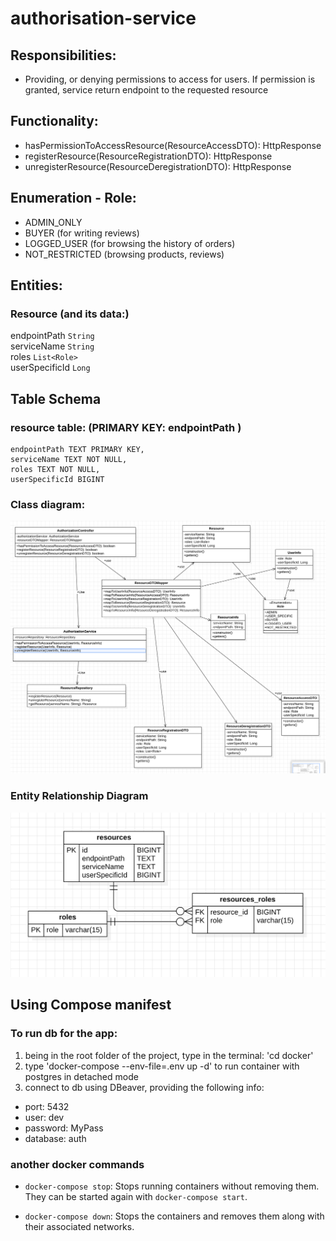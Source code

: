 # authorisation-service

## Responsibilities:
* Providing, or denying permissions to access for users. If permission is granted, service return endpoint to the requested resource

## Functionality:
* hasPermissionToAccessResource(ResourceAccessDTO): HttpResponse
* registerResource(ResourceRegistrationDTO): HttpResponse
* unregisterResource(ResourceDeregistrationDTO): HttpResponse

## Enumeration - Role:
* ADMIN_ONLY
* BUYER (for writing reviews)
* LOGGED_USER (for browsing the history of orders)
* NOT_RESTRICTED (browsing products, reviews)

## Entities:
### Resource (and its data:)
endpointPath `String`</br>
serviceName `String`</br>
roles `List<Role>`</br>
userSpecificId `Long`</br>

## Table Schema
### resource table: (PRIMARY KEY: endpointPath )
    endpointPath TEXT PRIMARY KEY,
    serviceName TEXT NOT NULL,
    roles TEXT NOT NULL,
    userSpecificId BIGINT

### Class diagram:
![class diagram](AuthorizationPlainJAVA.png)

### Entity Relationship Diagram
![ERD](ERD.png)

## Using Compose manifest
### To run db for the app:
1) being in the root folder of the project, type in the terminal: 'cd docker'
2) type 'docker-compose --env-file=.env up -d' to run container with postgres in detached mode
3) connect to db using DBeaver, providing the following info:
* port: 5432
* user: dev
* password: MyPass
* database: auth

### another docker commands
- `docker-compose stop`: Stops running containers without removing them. They can be started again with `docker-compose start`.

- `docker-compose down`: Stops the containers and removes them along with their associated networks.